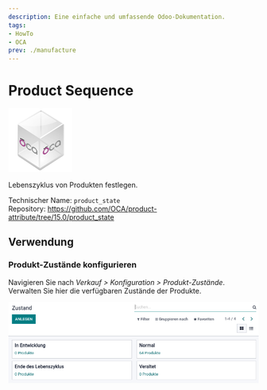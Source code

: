 ```yaml
---
description: Eine einfache und umfassende Odoo-Dokumentation.
tags:
- HowTo
- OCA
prev: ./manufacture
---
```

# Product Sequence
![icon_oca_app](assets/icon_oca_app.png)

Lebenszyklus von Produkten festlegen.

Technischer Name: `product_state`\
Repository: <https://github.com/OCA/product-attribute/tree/15.0/product_state>

## Verwendung

### Produkt-Zustände konfigurieren

Navigieren Sie nach *Verkauf > Konfiguration > Produkt-Zustände*. Verwalten Sie hier die verfügbaren Zustände der Produkte.

![](assets/Product%20State.png)